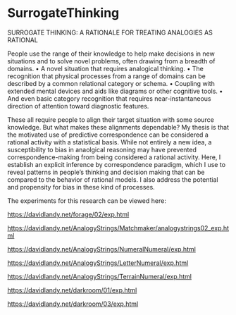 # SurrogateThinking
SURROGATE THINKING: A RATIONALE FOR TREATING ANALOGIES AS RATIONAL

People use the range of their knowledge to help make decisions in new situations and to solve novel problems, often drawing from a breadth of domains. 
• A novel situation that requires analogical thinking.
• The recognition that physical processes from a range of domains can be described by a common relational category or schema. 
• Coupling with extended mental devices and aids like diagrams or other cognitive tools. 
• And even basic category recognition that requires near-instantaneous direction of attention toward diagnostic features. 

These all require people to align their target situation with some source knowledge. But what makes these alignments dependable? My thesis is that the motivated use of predictive correspondence can be considered a rational activity with a statistical basis. While not entirely a new idea, a susceptibility to bias in anaolgical reasoning may have prevented correspondence-making from being considered a rational activity. Here, I establish an explicit inference by correspondence paradigm, which I use to reveal patterns in people’s thinking and decision making that can be compared to the behavior of rational models. I also address the potential and propensity for bias in these kind of processes.

The experiments for this research can be viewed here:

https://davidlandy.net/forage/02/exp.html

https://davidlandy.net/AnalogyStrings/Matchmaker/analogystrings02_exp.html

https://davidlandy.net/AnalogyStrings/NumeralNumeral/exp.html

https://davidlandy.net/AnalogyStrings/LetterNumeral/exp.html

https://davidlandy.net/AnalogyStrings/TerrainNumeral/exp.html

https://davidlandy.net/darkroom/01/exp.html

https://davidlandy.net/darkroom/03/exp.html

